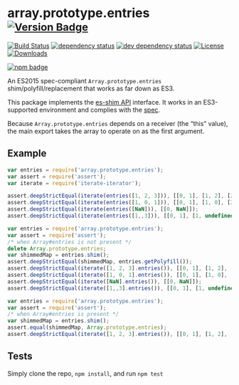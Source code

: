 # array.prototype.entries <sup>[![Version Badge][npm-version-svg]][package-url]</sup>

[![Build Status][travis-svg]][travis-url]
[![dependency status][deps-svg]][deps-url]
[![dev dependency status][dev-deps-svg]][dev-deps-url]
[![License][license-image]][license-url]
[![Downloads][downloads-image]][downloads-url]

[![npm badge][npm-badge-png]][package-url]

An ES2015 spec-compliant `Array.prototype.entries` shim/polyfill/replacement that works as far down as ES3.

This package implements the [es-shim API](https://github.com/es-shims/api) interface. It works in an ES3-supported environment and complies with the [spec](https://www.ecma-international.org/ecma-262/6.0/).

Because `Array.prototype.entries` depends on a receiver (the “this” value), the main export takes the array to operate on as the first argument.

## Example

```js
var entries = require('array.prototype.entries');
var assert = require('assert');
var iterate = require('iterate-iterator');

assert.deepStrictEqual(iterate(entries([1, 2, 3])), [[0, 1], [1, 2], [2, 3]]);
assert.deepStrictEqual(iterate(entries([1, 0, 1])), [[0, 1], [1, 0], [2, 1]]);
assert.deepStrictEqual(iterate(entries([NaN])), [[0, NaN]]);
assert.deepStrictEqual(iterate(entries([1,,3])), [[0, 1], [1, undefined], [2, 3]]);
```

```js
var entries = require('array.prototype.entries');
var assert = require('assert');
/* when Array#entries is not present */
delete Array.prototype.entries;
var shimmedMap = entries.shim();
assert.deepStrictEqual(shimmedMap, entries.getPolyfill());
assert.deepStrictEqual(iterate([1, 2, 3].entries()), [[0, 1], [1, 2], [2, 3]]);
assert.deepStrictEqual(iterate([1, 0, 1].entries()), [[0, 1], [1, 0], [2, 1]]);
assert.deepStrictEqual(iterate([NaN].entries()), [[0, NaN]]);
assert.deepStrictEqual(iterate([1,,3].entries()), [[0, 1], [1, undefined], [2, 3]]);
```

```js
var entries = require('array.prototype.entries');
var assert = require('assert');
/* when Array#entries is present */
var shimmedMap = entries.shim();
assert.equal(shimmedMap, Array.prototype.entries);
assert.deepStrictEqual(iterate([1, 2, 3].entries()), [[0, 1], [1, 2], [2, 3]]);
```

## Tests
Simply clone the repo, `npm install`, and run `npm test`

[package-url]: https://npmjs.org/package/array.prototype.entries
[npm-version-svg]: http://versionbadg.es/es-shims/Array.prototype.entries.svg
[travis-svg]: https://travis-ci.org/es-shims/Array.prototype.entries.svg
[travis-url]: https://travis-ci.org/es-shims/Array.prototype.entries
[deps-svg]: https://david-dm.org/es-shims/Array.prototype.entries.svg
[deps-url]: https://david-dm.org/es-shims/Array.prototype.entries
[dev-deps-svg]: https://david-dm.org/es-shims/Array.prototype.entries/dev-status.svg
[dev-deps-url]: https://david-dm.org/es-shims/Array.prototype.entries#info=devDependencies
[npm-badge-png]: https://nodei.co/npm/array.prototype.entries.png?downloads=true&stars=true
[license-image]: https://img.shields.io/npm/l/array.prototype.entries.svg
[license-url]: LICENSE
[downloads-image]: https://img.shields.io/npm/dm/array.prototype.entries.svg
[downloads-url]: https://npm-stat.com/charts.html?package=array.prototype.entries
